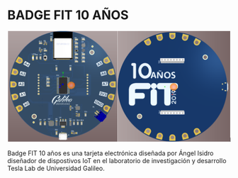 # BADGE FIT 10 AÑOS

![](/img/badge.PNG)

Badge FIT 10 años es una tarjeta electrónica diseñada por Ángel Isidro diseñador de dispostivos IoT en el laboratorio de investigación y desarrollo Tesla Lab de Universidad Galileo.
